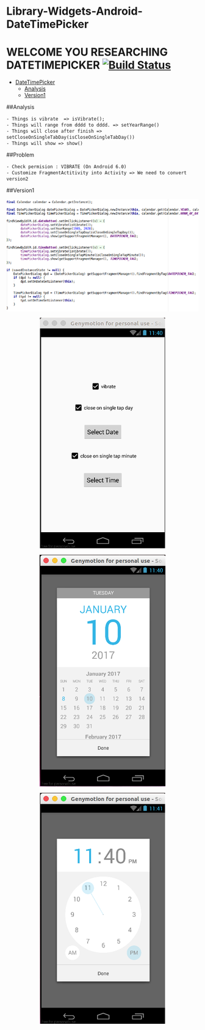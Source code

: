 # Library-Widgets-Android-DateTimePicker
# WELCOME YOU RESEARCHING DATETIMEPICKER [![Build Status](https://travis-ci.org/nomensa/jquery.hide-show.svg)](https://travis-ci.org/nomensa/jquery.hide-show.svg?branch=master)
- [DateTimePicker](#datetimepicker)
  - [Analysis](#analysis)
  - [Version1](#version1)

##Analysis
    
    - Things is vibrate  => isVibrate();
    - Things will range from dddd to dddd. => setYearRange()
    - Things will close after finish => setCloseOnSingleTabDay(isCloseOnSingleTabDay())
    - Things will show => show()

##Problem

    - Check permision : VIBRATE (On Android 6.0)
    - Customize FragmentActitivity into Activity => We need to convert version2

##Version1
<p align="center">
  <img src="https://github.com/danisluis6/Library-Widgets-Android-DateTimePicker/blob/version1/SourceCode/1.png">
</p>

<p align="center">
  <img src="https://github.com/danisluis6/Library-Widgets-Android-DateTimePicker/blob/version1/SourceCode/2.png">
</p>

<p align="center">
  <img src="https://github.com/danisluis6/Library-Widgets-Android-DateTimePicker/blob/version1/SourceCode/3.png">
</p>

<p align="center">
  <img src="https://github.com/danisluis6/Library-Widgets-Android-DateTimePicker/blob/version1/SourceCode/4.png">
</p>

